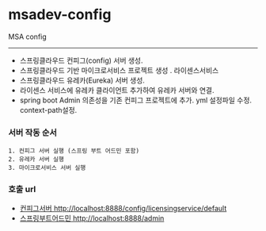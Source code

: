 # msadev-config
MSA config

---------

* 스프링클라우드 컨피그(config) 서버 생성.
* 스프링클라우드 기반 마이크로서비스 프로젝트 생성 . 라이센스서비스
* 스프링클라우드 유레카(Eureka) 서버 생성.
* 라이센스 서비스에 유레카 클라이언트 추가하여 유레카 서버와 연결.
* spring boot Admin 의존성을 기존 컨피그 프로젝트에 추가. yml 설정파일 수정. context-path설정.

### 서버 작동 순서
```
1. 컨피그 서버 실행 (스프링 부트 어드민 포함)
2. 유레카 서버 실행
3. 마이크로서비스 서버 실행
```
### 호출 url
* [컨피그서버 http://localhost:8888/config/licensingservice/default](http://localhost:8888/config/licensingservice/default)
* [스프링부트어드민 http://localhost:8888/admin](http://localhost:8888/admin)
